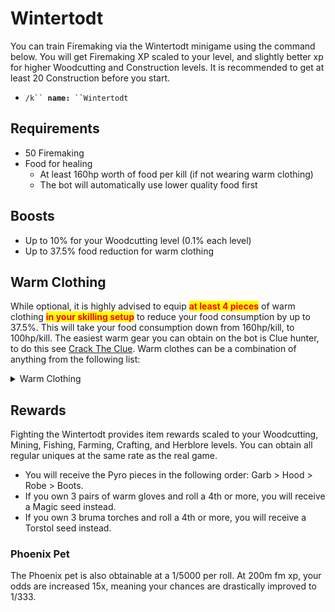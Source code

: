 # Wintertodt

You can train Firemaking via the Wintertodt minigame using the command below. You will get Firemaking XP scaled to your level, and slightly better xp for higher Woodcutting and Construction levels. It is recommended to get at least 20 Construction before you start.

* `/k`` `**`name:`**` ``Wintertodt`

## Requirements

* 50 Firemaking
* Food for healing
  * At least 160hp worth of food per kill (if not wearing warm clothing)
  * The bot will automatically use lower quality food first

## Boosts

* Up to 10% for your Woodcutting level (0.1% each level)
* Up to 37.5% food reduction for warm clothing

## Warm Clothing

While optional, it is highly advised to equip <mark style="color:red;">**at least 4 pieces**</mark> of warm clothing <mark style="color:red;">**in your skilling setup**</mark> to reduce your food consumption by up to 37.5%. This will take your food consumption down from 160hp/kill, to 100hp/kill. The easiest warm gear you can obtain on the bot is Clue hunter, to do this see [Crack The Clue](../../miscellaneous/crack-the-clue.md). Warm clothes can be a combination of anything from the following list:

<details>

<summary>Warm Clothing</summary>

* Pyromancer outfit (including warm gloves)
* Santa outfit
* Antisanta outfit
* Firemaking cape/Fire cape/Infernal cape/Obby cape (or any variants)
* Any fire hoods (Fire/Fire max/Infernal max)
* Infernal tools
* Any staff that uses fire runes (Fire/Steam/Lava/Smoke)
* Clue hunter outfit
* Bunny outfit
* Chicken outfit
* Any camo outfit (Polar/Wood/Jungle/Desert)
* Any scarf
* Hunter outfits (Graahk/Larupia/Kyatt)
* Bearhead
* Santa hat/Black santa hat
* Gloves of silence
* Fremennik gloves
* Bomber outfit
* Fire tiara
* Lit bug lantern
* Ale of the gods
* Bruma torch
* Tome of fire
* Volcanic abyssal whip
* Lumberjack hat

</details>

## Rewards

Fighting the Wintertodt provides item rewards scaled to your Woodcutting, Mining, Fishing, Farming, Crafting, and Herblore levels. You can obtain all regular uniques at the same rate as the real game.&#x20;

* You will receive the Pyro pieces in the following order: Garb > Hood > Robe > Boots.
* If you own 3 pairs of warm gloves and roll a 4th or more, you will receive a Magic seed instead.
* If you own 3 bruma torches and roll a 4th or more, you will receive a Torstol seed instead.

### Phoenix Pet

The Phoenix pet is also obtainable at a 1/5000 per roll. At 200m fm xp, your odds are increased 15x, meaning your chances are drastically improved to 1/333.
